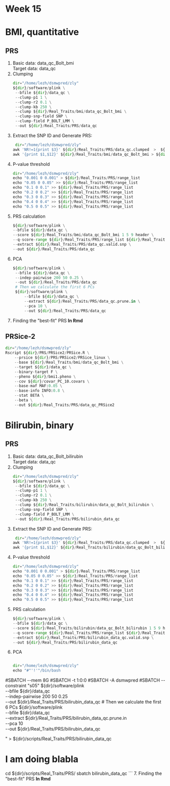 # Week 15

# BMI, quantitative
## PRS
1. Basic data: data_qc_Bolt_bmi   
   Target data: data_qc   
2. Clumping
   ```python
   dir="/home/lezh/dsmwpred/zly"
   ${dir}/software/plink \
    --bfile ${dir}/data_qc \
    --clump-p1 1 \
    --clump-r2 0.1 \
    --clump-kb 250 \
    --clump ${dir}/Real_Traits/bmi/data_qc_Bolt_bmi \
    --clump-snp-field SNP \
    --clump-field P_BOLT_LMM \
    --out ${dir}/Real_Traits/PRS/data_qc
   ```
3. Extract the SNP ID and Generate PRS:
   ```python
    dir="/home/lezh/dsmwpred/zly"
   awk 'NR!=1{print $3}' ${dir}/Real_Traits/PRS/data_qc.clumped  >  ${dir}/Real_Traits/PRS/data_qc.valid.snp
   awk '{print $1,$12}' ${dir}/Real_Traits/bmi/data_qc_Bolt_bmi > ${dir}/Real_Traits/PRS/SNP.pvalue
   ```
4. P-value threshold
    ```python
    dir="/home/lezh/dsmwpred/zly"
    echo "0.001 0 0.001" > ${dir}/Real_Traits/PRS/range_list 
    echo "0.05 0 0.05" >> ${dir}/Real_Traits/PRS/range_list
    echo "0.1 0 0.1" >> ${dir}/Real_Traits/PRS/range_list
    echo "0.2 0 0.2" >> ${dir}/Real_Traits/PRS/range_list
    echo "0.3 0 0.3" >> ${dir}/Real_Traits/PRS/range_list
    echo "0.4 0 0.4" >> ${dir}/Real_Traits/PRS/range_list
    echo "0.5 0 0.5" >> ${dir}/Real_Traits/PRS/range_list
    ```
5. PRS calculation
    ```python
    ${dir}/software/plink \
    --bfile ${dir}/data_qc \
    --score ${dir}/Real_Traits/bmi/data_qc_Bolt_bmi 1 5 9 header \
    --q-score-range ${dir}/Real_Traits/PRS/range_list ${dir}/Real_Traits/PRS/SNP.pvalue \
    --extract ${dir}/Real_Traits/PRS/data_qc.valid.snp \
    --out ${dir}/Real_Traits/PRS/data_qc
    ```
6. PCA
   ```python
   ${dir}/software/plink \
    --bfile ${dir}/data_qc \
    --indep-pairwise 200 50 0.25 \
    --out ${dir}/Real_Traits/PRS/data_qc
    # Then we calculate the first 6 PCs
    ${dir}/software/plink \
        --bfile ${dir}/data_qc \
        --extract ${dir}/Real_Traits/PRS/data_qc.prune.in \
        --pca 10 \
        --out ${dir}/Real_Traits/PRS/data_qc
    ```
7. Finding the "best-fit" PRS
        **In Rmd** 

    

## PRSice-2
```python
dir="/home/lezh/dsmwpred/zly"
Rscript ${dir}/PRS/PRSice2/PRSice.R \
    --prsice ${dir}/PRS/PRSice2/PRSice_linux \
    --base ${dir}/Real_Traits/bmi/data_qc_Bolt_bmi \
    --target ${dir}/data_qc \
    --binary-target F \
    --pheno ${dir}/bmi1.pheno \
    --cov ${dir}/covar_PC_10.covars \
    --base-maf MAF:0.05 \
    --base-info INFO:0.8 \
    --stat BETA \
    --beta \
    --out ${dir}/Real_Traits/PRS/data_qc_PRSice2
```










# Bilirubin, binary
## PRS
1. Basic data: data_qc_Bolt_bilirubin   
   Target data: data_qc   
2. Clumping
   ```python
   dir="/home/lezh/dsmwpred/zly"
   ${dir}/software/plink \
    --bfile ${dir}/data_qc \
    --clump-p1 1 \
    --clump-r2 0.1 \
    --clump-kb 250 \
    --clump ${dir}/Real_Traits/bilirubin/data_qc_Bolt_bilirubin \
    --clump-snp-field SNP \
    --clump-field P_BOLT_LMM \
    --out ${dir}/Real_Traits/PRS/bilirubin_data_qc
   ```
3. Extract the SNP ID and Generate PRS:
   ```python
    dir="/home/lezh/dsmwpred/zly"
   awk 'NR!=1{print $3}' ${dir}/Real_Traits/PRS/data_qc.clumped  >  ${dir}/Real_Traits/PRS/data_qc.valid.snp
   awk '{print $1,$12}' ${dir}/Real_Traits/bilirubin/data_qc_Bolt_bilirubin > ${dir}/Real_Traits/PRS/bilirubin_SNP.pvalue
   ```
4. P-value threshold
    ```python
    dir="/home/lezh/dsmwpred/zly"
    echo "0.001 0 0.001" > ${dir}/Real_Traits/PRS/range_list 
    echo "0.05 0 0.05" >> ${dir}/Real_Traits/PRS/range_list
    echo "0.1 0 0.1" >> ${dir}/Real_Traits/PRS/range_list
    echo "0.2 0 0.2" >> ${dir}/Real_Traits/PRS/range_list
    echo "0.3 0 0.3" >> ${dir}/Real_Traits/PRS/range_list
    echo "0.4 0 0.4" >> ${dir}/Real_Traits/PRS/range_list
    echo "0.5 0 0.5" >> ${dir}/Real_Traits/PRS/range_list
    ```
5. PRS calculation
    ```python
    ${dir}/software/plink \
    --bfile ${dir}/data_qc \
    --score ${dir}/Real_Traits/bilirubin/data_qc_Bolt_bilirubin 1 5 9 header \
    --q-score-range ${dir}/Real_Traits/PRS/range_list ${dir}/Real_Traits/PRS/bilirubin_SNP.pvalue \
    --extract ${dir}/Real_Traits/PRS/bilirubin_data_qc.valid.snp \
    --out ${dir}/Real_Traits/PRS/bilirubin_data_qc
    ```
6. PCA
   ```python

   dir="/home/lezh/dsmwpred/zly"
   echo "#"'!'"/bin/bash
#SBATCH --mem 8G
#SBATCH -t 1:0:0
#SBATCH -A dsmwpred
#SBATCH --constraint \"s05\"
   ${dir}/software/plink \
    --bfile ${dir}/data_qc \
    --indep-pairwise 200 50 0.25 \
    --out ${dir}/Real_Traits/PRS/bilirubin_data_qc
    # Then we calculate the first 6 PCs
    ${dir}/software/plink \
        --bfile ${dir}/data_qc \
        --extract ${dir}/Real_Traits/PRS/bilirubin_data_qc.prune.in \
        --pca 10 \
        --out ${dir}/Real_Traits/PRS/bilirubin_data_qc


" > ${dir}/scripts/Real_Traits/PRS/bilirubin_data_qc

# I am doing blabla
cd ${dir}/scripts/Real_Traits/PRS/
sbatch bilirubin_data_qc
    ```
7. Finding the "best-fit" PRS
        **In Rmd** 